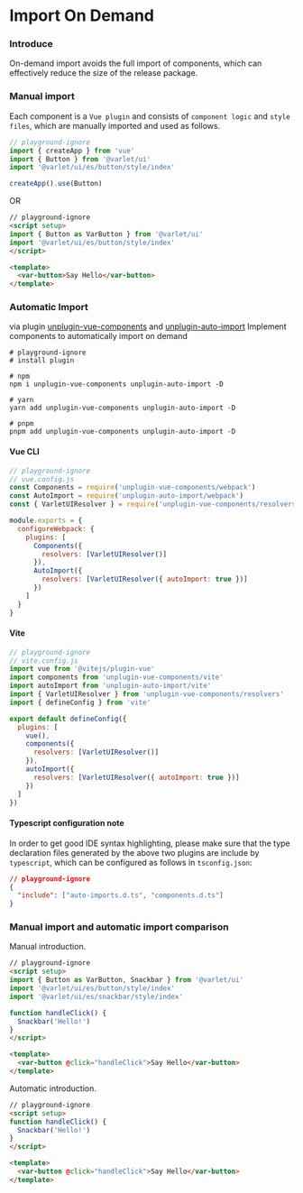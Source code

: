 # Import On Demand

### Introduce

On-demand import avoids the full import of components, which can effectively reduce the size of the release package.

### Manual import

Each component is a `Vue plugin` and consists of `component logic` and `style files`, which are manually imported and used as follows.

````js
// playground-ignore
import { createApp } from 'vue'
import { Button } from '@varlet/ui'
import '@varlet/ui/es/button/style/index'

createApp().use(Button)
````

OR

```html
// playground-ignore
<script setup>
import { Button as VarButton } from '@varlet/ui'
import '@varlet/ui/es/button/style/index'
</script>

<template>
  <var-button>Say Hello</var-button>
</template>
````

### Automatic Import

via plugin
[unplugin-vue-components](https://github.com/antfu/unplugin-vue-components) and
[unplugin-auto-import](https://github.com/antfu/unplugin-auto-import)
Implement components to automatically import on demand

```shell
# playground-ignore
# install plugin

# npm
npm i unplugin-vue-components unplugin-auto-import -D

# yarn
yarn add unplugin-vue-components unplugin-auto-import -D

# pnpm
pnpm add unplugin-vue-components unplugin-auto-import -D
````

#### Vue CLI
````js
// playground-ignore
// vue.config.js
const Components = require('unplugin-vue-components/webpack')
const AutoImport = require('unplugin-auto-import/webpack')
const { VarletUIResolver } = require('unplugin-vue-components/resolvers')

module.exports = {
  configureWebpack: {
    plugins: [
      Components({
        resolvers: [VarletUIResolver()]
      }),
      AutoImport({
        resolvers: [VarletUIResolver({ autoImport: true })]
      })
    ]
  }
}
````

#### Vite

````js
// playground-ignore
// vite.config.js
import vue from '@vitejs/plugin-vue'
import components from 'unplugin-vue-components/vite'
import autoImport from 'unplugin-auto-import/vite'
import { VarletUIResolver } from 'unplugin-vue-components/resolvers'
import { defineConfig } from 'vite'

export default defineConfig({
  plugins: [
    vue(),
    components({
      resolvers: [VarletUIResolver()]
    }),
    autoImport({
      resolvers: [VarletUIResolver({ autoImport: true })]
    })
  ]
})
````

#### Typescript configuration note

In order to get good IDE syntax highlighting, 
please make sure that the type declaration files generated by the above two plugins are include by `typescript`,
which can be configured as follows in `tsconfig.json`:

````json
// playground-ignore
{
  "include": ["auto-imports.d.ts", "components.d.ts"]
}
````

### Manual import and automatic import comparison

Manual introduction.

```html
// playground-ignore
<script setup>
import { Button as VarButton, Snackbar } from '@varlet/ui'
import '@varlet/ui/es/button/style/index'
import '@varlet/ui/es/snackbar/style/index'

function handleClick() {
  Snackbar('Hello!')
}
</script>

<template>
  <var-button @click="handleClick">Say Hello</var-button>
</template>
````

Automatic introduction.

```html
// playground-ignore
<script setup>
function handleClick() {
  Snackbar('Hello!')
}
</script>

<template>
  <var-button @click="handleClick">Say Hello</var-button>
</template>
````